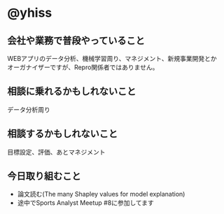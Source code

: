 # @yhiss

## 会社や業務で普段やっていること
WEBアプリのデータ分析、機械学習周り、マネジメント、新規事業開発とか  
オーガナイザーですが、Repro関係者ではありません。  

## 相談に乗れるかもしれないこと
データ分析周り

## 相談するかもしれないこと
目標設定、評価、あとマネジメント

## 今日取り組むこと
- 論文読む(The many Shapley values for model explanation)
- 途中でSports Analyst Meetup #8に参加してます
